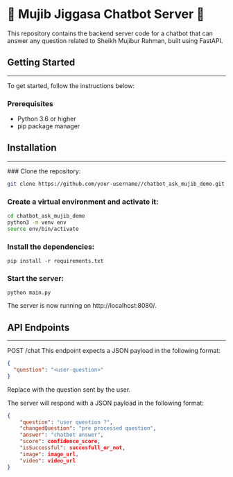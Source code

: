# 🧪 Mujib Jiggasa Chatbot Server 🧠 
This repository contains the backend server code for a chatbot that can answer any question related to Sheikh Mujibur Rahman, built using FastAPI.



## Getting Started
<hr>
To get started, follow the instructions below:

### Prerequisites
- Python 3.6 or higher
- pip package manager

## Installation
<hr>
### Clone the repository:

```bash
git clone https://github.com/your-username//chatbot_ask_mujib_demo.git
```

### Create a virtual environment and activate it:

```bash
cd chatbot_ask_mujib_demo
python3 -m venv env
source env/bin/activate 
```
### Install the dependencies:

```pip install -r requirements.txt```



### Start the server:

```python main.py```

The server is now running on http://localhost:8080/.

## API Endpoints
<hr>
POST /chat
This endpoint expects a JSON payload in the following format:

```json
{
  "question": "<user-question>"
}
```

Replace <user-question> with the question sent by the user.

The server will respond with a JSON payload in the following format:

```json
{
    "question": "user question ?",
    "changedQuestion": "pre processed question",
    "answer": "chatbot answer",
    "score": confidence_score,
    "isSuccessful": succesfull_or_not,
    "image": image_url,
    "video": video_url
}

```
